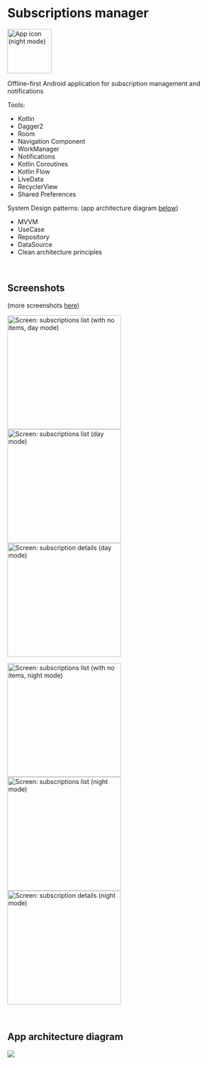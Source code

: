 # Subscriptions manager

<img src="screenshots/night_app_icon.png" alt="App icon (night mode)" width="100">

Offline-first Android application for subscription management and notifications

Tools:
* Kotlin
* Dagger2
* Room
* Navigation Component
* WorkManager
* Notifications
* Kotlin Coroutines
* Kotlin Flow
* LiveData
* RecyclerView
* Shared Preferences

System Design patterns: (app architecture diagram [below](#app-architecture-diagram))
* MVVM
* UseCase
* Repository
* DataSource
* Clean architecture principles

<br />

## Screenshots
(more screenshots [here](/screenshots))

<img src="screenshots/day_list_empty.png" alt="Screen: subscriptions list (with no items, day mode)" width="256"> <img src="screenshots/day_list.png" alt="Screen: subscriptions list (day mode)" width="256"> <img src="screenshots/day_subscription_details.png" alt=" Screen: subscription details (day mode)" width="256">

<img src="screenshots/night_list_empty.png" alt="Screen: subscriptions list (with no items, night mode)" width="256"> <img src="screenshots/night_list.png" alt="Screen: subscriptions list (night mode)" width="256"> <img src="screenshots/night_subscription_details.png" alt=" Screen: subscription details (night mode)" width="256">

<br />

## App architecture diagram 

<img src="architecture/Subscriptions Manager App Architecture Diagram.png">